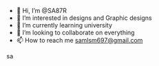 - 👋 Hi, I’m @SA87R
- 👀 I’m interested in designs and Graphic designs 
- 🌱 I’m currently learning university 
- 💞️ I’m looking to collaborate on everything 
- 📫 How to reach me samlsm697@gmail.com

<!---
SA87R/SA87R is a ✨ special ✨ repository because its `README.md` (this file) appears on your GitHub profile.
You can click the Preview link to take a look at your changes.
--->
sa
